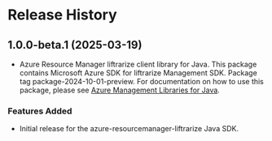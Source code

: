 # Release History

## 1.0.0-beta.1 (2025-03-19)

- Azure Resource Manager liftrarize client library for Java. This package contains Microsoft Azure SDK for liftrarize Management SDK.  Package tag package-2024-10-01-preview. For documentation on how to use this package, please see [Azure Management Libraries for Java](https://aka.ms/azsdk/java/mgmt).
### Features Added

- Initial release for the azure-resourcemanager-liftrarize Java SDK.

